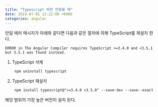```yaml
---
title: "Typescript 버전 안맞을 때"
date: 2019-07-01 12:22:00 +0900
categories: angular
---
```



만일 에러 메시지가 아래와 같다면 다음과 같은 절차에 의해 TypeScript를 재설치 한다.

    ERROR in The Angular Compiler requires TypeScript >=3.4.0 and <3.5.1 but 3.5.1 was found instead.
    


1. TypeScript 삭제

        npm uninstall typescript

2. TypeScript 재설치

        npm install typescript@">=3.4.0 <3.5.0" --save-dev --save--exact

해당 범위의 가장 높은 버전이 설치 된다.


